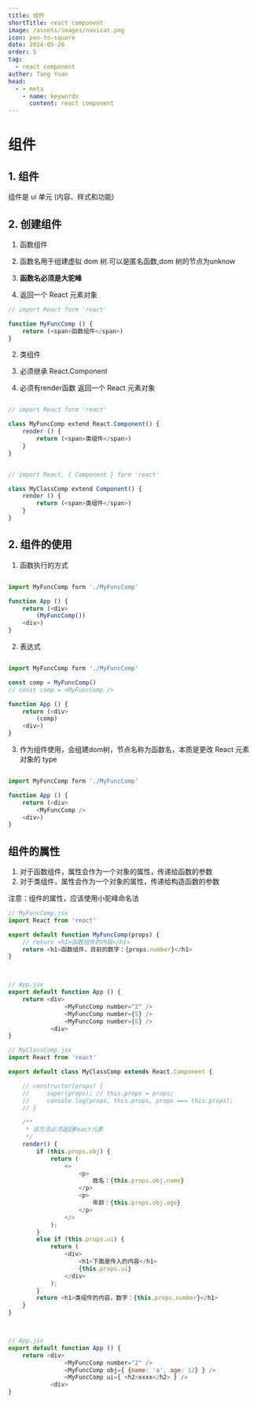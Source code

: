 ```yaml
---
title: 组件
shortTitle: react component
image: /assets/images/navicat.png
icon: pen-to-square
date: 2024-05-26
order: 5
tag: 
  - react component
auther: Tang Yuan
head:
  - - meta
    - name: keywords
      content: react component
---
```


# 组件

## 1. 组件

组件是 ui 单元  (内容、样式和功能)

## 2. 创建组件

1. 函数组件

1. 函数名用于组建虚拟 dom 树.可以是匿名函数,dom 树的节点为unknow
2. **函数名必须是大驼峰**
3. 返回一个 React 元素对象


```js
// import React form 'react'

function MyFuncComp () {
    return (<span>函数组件</span>)
}

```

2. 类组件

1. 必须继承 React.Component
2. 必须有render函数 返回一个 React 元素对象

```js

// import React form 'react'

class MyFuncComp extend React.Component() {
    render () {
        return (<span>类组件</span>)
    }
}

```

```js

// import React, { Component } form 'react'

class MyClassComp extend Component() {
    render () {
        return (<span>类组件</span>)
    }
}

```






## 2. 组件的使用


1. 函数执行的方式

```js

import MyFuncComp form './MyFuncComp'

function App () {
    return (<div>
        (MyFuncComp())
    <div>)
}

```



2. 表达式


```js

import MyFuncComp form './MyFuncComp'

const comp = MyFuncComp()
// const comp = <MyFuncComp />

function App () {
    return (<div>
        (comp)
    <div>)
}

```

3. 作为组件使用，会组建dom树，节点名称为函数名，本质是更改 React 元素对象的 type


```js

import MyFuncComp form './MyFuncComp'

function App () {
    return (<div>
        <MyFuncComp />
    <div>)
}

```

## 组件的属性

1. 对于函数组件，属性会作为一个对象的属性，传递给函数的参数
2. 对于类组件，属性会作为一个对象的属性，传递给构造函数的参数

注意：组件的属性，应该使用小驼峰命名法


```js
// MyFuncComp.jsx
import React from 'react'

export default function MyFuncComp(props) {
    // return <h1>函数组件的内容</h1>
    return <h1>函数组件，目前的数字：{props.number}</h1>
}



// App.jsx
export default function App () {
    return <div>
                <MyFuncComp number="2" />
                <MyFuncComp number={5} />
                <MyFuncComp number={6} />
            <div>
}

```



```js
// MyClassComp.jsx
import React from 'react'

export default class MyClassComp extends React.Component {

    // constructor(props) {
    //     super(props); // this.props = props;
    //     console.log(props, this.props, props === this.props);
    // }

    /**
     * 该方法必须返回React元素
     */
    render() {
        if (this.props.obj) {
            return (
                <>
                    <p>
                        姓名：{this.props.obj.name}
                    </p>
                    <p>
                        年龄：{this.props.obj.age}
                    </p>
                </>
            );
        }
        else if (this.props.ui) {
            return (
                <div>
                    <h1>下面是传入的内容</h1>
                    {this.props.ui}
                </div>
            );
        }
        return <h1>类组件的内容，数字：{this.props.number}</h1>
    }
}



// App.jsx
export default function App () {
    return <div>
                <MyFuncComp number="2" />
                <MyFuncComp obj={ {name: 'a', age: 12} } />
                <MyFuncComp ui={ <h2>xxxx</h2> } />
            <div>
}

```

